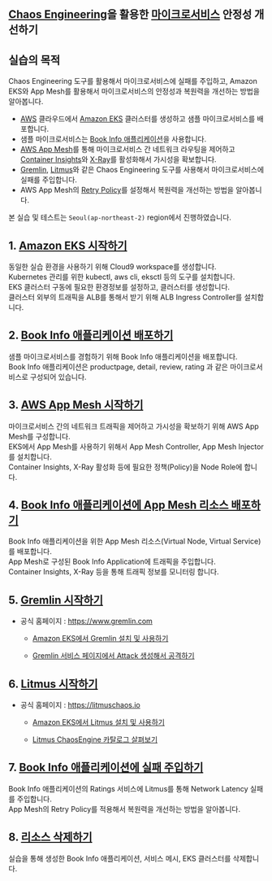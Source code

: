 ## [Chaos Engineering](https://principlesofchaos.org/)을 활용한 [마이크로서비스](https://aws.amazon.com/ko/microservices/) 안정성 개선하기


## 실습의 목적 

  Chaos Engineering 도구를 활용해서 마이크로서비스에 실패를 주입하고, Amazon EKS와 App Mesh를 활용해서 마이크로서비스의 안정성과 복원력을 개선하는 방법을 알아봅니다.
  
  * [AWS](https://aws.amazon.com/ko) 클라우드에서 [Amazon EKS](https://aws.amazon.com/ko/eks/) 클러스터를 생성하고 샘플 마이크로서비스를 배포합니다.
  * 샘플 마이크로서비스는 [Book Info 애플리케이션](https://istio.io/docs/examples/bookinfo/)을 사용합니다.
  * [AWS App Mesh](https://aws.amazon.com/ko/app-mesh/)를 통해 마이크로서비스 간 네트워크 라우팅을 제어하고 [Container Insights](https://aws.amazon.com/ko/blogs/korea/operational-insights-for-containers-and-containerized-applications/)와 [X-Ray](https://aws.amazon.com/ko/xray/)를 활성화해서 가시성을 확보합니다.
  * [Gremlin](https://www.gremlin.com), [Litmus](https://litmuschaos.io)와 같은 Chaos Engineering 도구를 사용해서 마이크로서비스에 실패를 주입합니다. 
  * AWS App Mesh의 [Retry Policy](https://aws.amazon.com/ko/about-aws/whats-new/2019/09/aws-app-mesh-now-supports-retry-policies/)를 설정해서 복원력을 개선하는 방법을 알아봅니다.
 
본 실습 및 테스트는 `Seoul(ap-northeast-2)` region에서 진행하였습니다.


## 1. [Amazon EKS 시작하기](100_amazon_eks.md)

동일한 실습 환경을 사용하기 위해 Cloud9 workspace를 생성합니다.  
Kubernetes 관리를 위한 kubectl, aws cli, eksctl 등의 도구를 설치합니다.  
EKS 클러스터 구동에 필요한 환경정보를 설정하고, 클러스터를 생성합니다.  
클러스터 외부의 트래픽을 ALB를 통해서 받기 위해 ALB Ingress Controller를 설치합니다.


## 2. [Book Info 애플리케이션 배포하기](200_bookinfo_app.md)

샘플 마이크로서비스를 경험하기 위해 Book Info 애플리케이션을 배포합니다.  
Book Info 애플리케이션은 productpage, detail, review, rating 과 같은 마이크로서비스로 구성되어 있습니다.


## 3. [AWS App Mesh 시작하기](300_aws_app_mesh.md)

마이크로서비스 간의 네트워크 트래픽을 제어하고 가시성을 확보하기 위해 AWS App Mesh를 구성합니다.    
EKS에서 App Mesh를 사용하기 위해서 App Mesh Controller, App Mesh Injector를 설치합니다.    
Container Insights, X-Ray 활성화 등에 필요한 정책(Policy)을 Node Role에 합니다.    


## 4. [Book Info 애플리케이션에 App Mesh 리소스 배포하기](400_app_mesh_deploy.md)

Book Info 애플리케이션을 위한 App Mesh 리소스(Virtual Node, Virtual Service)를 배포합니다.    
App Mesh로 구성된 Book Info Application에 트래픽을 주입합니다.  
Container Insights, X-Ray 등을 통해 트래픽 정보를 모니터링 합니다.    


## 5. [Gremlin 시작하기](500_gremlin.md)

* 공식 홈페이지 : https://www.gremlin.com

  * [Amazon EKS에서 Gremlin 설치 및 사용하기](https://www.gremlin.com/community/tutorials/how-to-install-and-use-gremlin-with-eks/)
    
  * [Gremlin 서비스 페이지에서 Attack 생성해서 공격하기](https://app.gremlin.com)


## 6. [Litmus 시작하기](600_litmus.md)

* 공식 홈페이지 : https://litmuschaos.io

  * [Amazon EKS에서 Litmus 설치 및 사용하기](https://docs.litmuschaos.io/docs/getstarted/)
  
  * [Litmus ChaosEngine 카탈로그 살펴보기](https://hub.litmuschaos.io)


## 7. [Book Info 애플리케이션에 실패 주입하기](700_failure_injection.md)

Book Info 애플리케이션의 Ratings 서비스에 Litmus를 통해 Network Latency 실패를 주입합니다.    
App Mesh의 Retry Policy를 적용해서 복원력을 개선하는 방법을 알아봅니다.  


## 8. [리소스 삭제하기](800_cleanup.md)

실습을 통해 생성한 Book Info 애플리케이션, 서비스 메시, EKS 클러스터를 삭제합니다.

